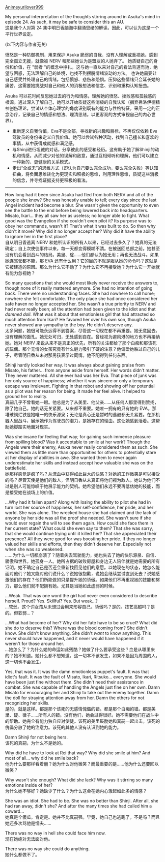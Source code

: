 [Animeyurilover999](https://www.fanfiction.net/u/5526256/Animeyurilover999)

My personal interpretation of the thoughts stirring around in Asuka's mind in episode 24. As such, it may be safe to consider this an AU.  
这是我个人对第 24 集中明日香脑海中翻涌思绪的解读。因此，可以认为这是一个平行世界设定。

(以下内容与作者无关)

愤怒是一种防御机制，用来保护 Asuka 脆弱的自我，没有人理解或重视她，感到完全孤立无援，就像被 NERV 和那些她认为是盟友的人抛弃了。
她质疑自己的身份和价值，在 "弱者 "的概念中挣扎，这与她一直以来对自己的看法背道而驰，绝望与困惑，无法理解自己的处境，也找不到摆脱情绪波动的方法。
也许她需要让自己感受并处理自己的情绪，包括愤怒、悲伤和恐惧。压抑这些情绪只会延长她的痛苦，这需要她挑战对自己和他人的消极想法和信念、识别和重构认知扭曲。

Asuka 可以花时间反思她过去的行为和情感，理解她的愤怒、挫败感和孤独感的根源。通过深入了解自己，她可以开始质疑这些消极的自我认知（摒弃弗洛伊德精神创伤理论，尝试从个体心理学的角度识别既有的能力与性格特征，采用一定的正念治疗，记录自己的情感和想法、理清思绪，以更客观的方式审视自己的内心世界）。
- 重新定义自我价值，Eva不是全部，寻找新的兴趣和目标，不再仅仅依赖 Eva 驾驶员的身份来定义自我价值。她可以尝试各种活动，找到自己擅长和喜欢的事情，从中获得成就感和满足感。
- 与Shinji进行坦诚的对话，分享彼此的感受和经历。这有助于她了解Shinji的动机和情感，从而减少对他的误解和敌意，通过互相倾听和理解，他们可以建立一种新的、更健康的关系模式。
- 走出“全或无”的思维方式（即认为自己要么完全成功，要么完全失败）等认知扭曲，将负面思维转化为更现实和积极的思维，利用理性思维，质疑这些消极的信念，并寻找证据支持更积极的看法。

---
How long had it been since Asuka had fled from both NERV and all of the people she knew? She was honestly unable to tell; every day since the last Angel incident had become a blur. She wasn't given the opportunity to even see the battle to the end before being lowered back into headquarters. Misato, Ikari… they all saw her as useless; no longer able to fight. What good was the Evangelion if she couldn't even pilot it? Its purpose was to obey her commands, wasn't it? That's what it was built to do. So then why didn't it move? Why did it no longer accept her? Why did it have the ability to ignore her in the first place?  
自从明日香逃离 NERV 和她所认识的所有人以来，已经过去多久了？她真的无法确定；自上次使徒事件以来，每一天都变得模糊不清。在被送回总部之前，她甚至没有机会看到战斗的结局。美里、碇……他们都认为她无用；再也无法战斗。如果她连驾驶都不能，那 EVA 还有什么用？它的目的不就是服从她的命令吗？这就是它被建造的原因。那么为什么它不动了？为什么它不再接受她？为什么它一开始就有能力忽视她？

So many questions that she would most likely never receive the answers to, though none of it really mattered anymore. She had no intention of going back. There were no understanding faces. She had nowhere to call home; nowhere she felt comfortable. The only place she had once considered her safe haven no longer accepted her. She wasn't a true priority to NERV and had never really been; all the attention had been given to the idiot and that _damned doll_. What was it about that emotionless girl that had attracted so much attention from Ikari? He favored her over his own son, though Asuka never showed any sympathy to the boy. He didn't deserve any.  
太多问题，她很可能永远得不到答案，尽管这一切现在都不再重要。她无意回去。没有理解的面孔。她无处可归，无处感到自在。曾经视为避风港的地方也不再接纳她。她对 NERV 来说从来不是真正的优先，所有的关注都给了那个白痴和那该死的玩偶。那个无情的女孩究竟有什么魅力吸引了碇的注意？他偏爱她胜过自己的儿子，尽管明日香从未对那男孩表示过同情。他不配得到任何东西。

Shinji hardly looked her way. It was always about gaining praise from Misato, his father… from anyone aside from herself. Her words didn't matter. They never mattered. All she ever had was her Eva. That piece of junk was her only source of happiness; whether it was sincere or only a temporary escape was irrelevant. Fighting in that robot and showing off her potential as a pilot was her reason for being. It made her feel alive. It helped to ground her to reality.  
真嗣几乎不曾看她一眼。他总是为了从美里、他父亲……从任何人那里得到赞扬，除了她自己。她的话无关紧要。从来都不重要。她唯一拥有的只有她的 EVA。那堆破铜烂铁是她唯一的快乐源泉；无论是真心还是暂时的逃避都无关紧要。在那机器人里战斗，展示她作为驾驶员的潜力，是她存在的理由。这让她感到活着。这帮助她脚踏实地面对现实。

Was she insane for feeling that way; for gaining such immense pleasure from spilling blood? Was it acceptable to smile at her work? Though the Angels were their enemy, Asuka never really considered them as such. She viewed them as little more than opportunities for others to potentially stare at her display of abilities in awe. She wanted them to never again underestimate her skills and instead accept how valuable she was on the battlefield.  
她那样感觉是疯了吗？从流血中获得如此巨大的快感？对她的工作微笑是可以接受的吗？尽管天使是他们的敌人，但明日香从未真正将他们视为敌人。她认为他们不过是别人可能惊叹于她展示能力的契机。她希望他们永远不要再低估她的技能，而是接受她在战场上的价值。

...Why had it fallen apart? Along with losing the ability to pilot she had in turn lost her source of happiness, her self-confidence, her pride, and her world. She was alone. The wrecked house she had claimed and the lack of anyone by her side was all the proof she needed. She wasn't sure if she would ever regain the will to see them again. How could she face them in her current state? What could she even say to them? That she was sorry, that she would continue trying until it killed her? That she appreciated their presence? All they were good for was boosting her pride. If they no longer valued her skills and efforts, then they didn't deserve her. Especially not when she was so weakened.  
……为什么一切都崩溃了？随着失去驾驶能力，她也失去了她的快乐源泉、自信、骄傲和世界。她孤身一人。她所占据的破败房屋和身边无人陪伴就是她需要的所有证明。她不确定自己是否还会重新找回见他们的意愿。以她现在的状态，她怎么能面对他们？她又能对他们说什么？说她很抱歉，说她会继续尝试直到死去？说她感激他们的存在？他们所能做的只是提升她的骄傲。如果他们不再重视她的技能和努力，那么他们就不配拥有她。尤其是当她如此虚弱的时候。

...Weak. That was one word the girl had never even considered to describe herself. Proud? Yes. Skillful? Yes. But weak…?  
...软弱。这个词女孩从未想过会用来形容自己。骄傲吗？是的。技艺高超吗？是的。但软弱…？

...What had become of her? Why did her fate have to be so cruel? What did she do to deserve this? Where was the blood coming from? She didn't know. She didn't know anything. She didn't _want_ to know anything. This never should have happened, and it never would have happened if it weren't for those around her.  
...她怎么了？为什么她的命运如此残酷？她做了什么要承受这些？血是从哪里来的？她不知道。她什么都不想知道。这一切本不该发生，如果不是因为周围的人，这一切也不会发生。

Yes, that was it. It was the damn emotionless puppet's fault. It was that idiot's fault. It was the fault of Misato, Ikari, Ritsuko… everyone. She would have been just fine without them. She didn't need their assistance in combat. She was capable of handling the Angels just fine on her own. Damn Misato for encouraging her and Shinji to take out the enemy together. Damn the doll for straying attention away from her. Damn the others for not recognizing her skills.  
是的，就是这样。都是那个该死的无感情傀儡的错。都是那个白痴的错。都是美里、碇、律子……所有人的错。没有他们，她会过得很好。她不需要他们在战斗中的帮助。她完全有能力独自应对使徒。该死的美里鼓励她和真嗣一起出击。该死的傀儡分散了她的注意力。该死的其他人没有认识到她的能力。

Damn Shinji for not being hers.  
该死的真嗣，为什么不是她的。

Why did he have to look at Rei that way? Why did she smile at him? And most of all… why did he smile back?  
他为什么要那样看着丽？她为什么对他微笑？而最重要的是……他为什么还要回以微笑？

Why wasn't she enough? What did she lack? Why was it stirring so many emotions inside of her?  
为什么她不够好？她缺少了什么？为什么这会在她内心激起如此多的情感？

She was an idiot. She had to be. She was no better than Shinji. After all, she had ran away, didn't she? And after the many times she had called him a coward…  
她真是个傻瓜。肯定是。她并不比真嗣强。毕竟，她自己也逃跑了，不是吗？而且她还多次骂他是懦夫……

There was no way in hell she could face him now.  
现在她绝对无法面对他。

There was no way she could do anything.  
她什么都做不了。